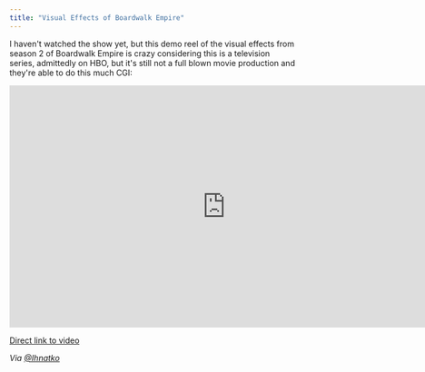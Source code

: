 ```yaml
---
title: "Visual Effects of Boardwalk Empire"
---
```

<p>I haven't watched the show yet, but this demo reel of the visual effects from season 2 of Boardwalk Empire is crazy considering this is a television series, admittedly on HBO, but it's still not a full blown movie production and they're able to do this much CGI:</p>
<p><iframe src="https://player.vimeo.com/video/34678075?portrait=0" width="759" height="427" frameborder="0" webkitAllowFullScreen mozallowfullscreen allowFullScreen></iframe></p>
<p><a href="https://vimeo.com/34678075">Direct link to video</a></p>
<p><em>Via <a href="https://twitter.com/ihnatko/status/157471468316409856">@Ihnatko</a></em></p>
